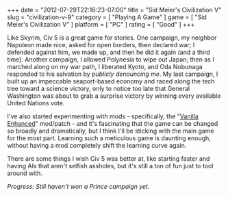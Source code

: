 +++
date = "2012-07-29T22:16:23-07:00"
title = "Sid Meier's Civilization V"
slug = "civilization-v-9"
category = [ "Playing A Game" ]
game = [ "Sid Meier's Civilization V" ]
platform = [ "PC" ]
rating = [ "Good" ]
+++

Like Skyrim, Civ 5 is a great game for stories.  One campaign, my neighbor Napoleon made nice, asked for open borders, then declared war; I defended against him, we made up, and then he did it again (and a third time).  Another campaign, I allowed Polynesia to wipe out Japan; then as I marched along on my war path, I liberated Kyoto, and Oda Nobunaga responded to his salvation by <i>publicly denouncing me</i>.  My last campaign, I built up an impeccable seaport-based economy and raced along the tech tree toward a science victory, only to notice too late that General Washington was about to grab a surprise victory by winning every available United Nations vote.

I've also started experimenting with mods - specifically, the "<a href="http://steamcommunity.com/sharedfiles/filedetails/?id=78295051">Vanilla Enhanced</a>" mod/patch - and it's fascinating that the game can be changed so broadly and dramatically, but I think I'll be sticking with the main game for the most part.  Learning such a meticulous game is daunting enough, without having a mod completely shift the learning curve again.

There are some things I wish Civ 5 was better at, like starting faster and having AIs that aren't selfish assholes, but it's still a ton of fun just to tool around with.

<i>Progress: Still haven't won a Prince campaign yet.</i>